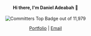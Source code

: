 <h4 align="center">Hi there, I'm Daniel Adeabah 👋</h4>

<p align="center">
  <a href="https://user-badge.committers.top/ghana/danieladeabah" style="text-decoration: none;">
    <img src="https://user-badge.committers.top/ghana/danieladeabah.svg" alt="Committers Top Badge" />
  </a> out of 11,979
</p>

<p align="center">
  <a href="https://danieladeabah.vercel.app">Portfolio</a> |
  <a href="mailto:danieladeabaa@gmail.com">Email</a>
</p>

